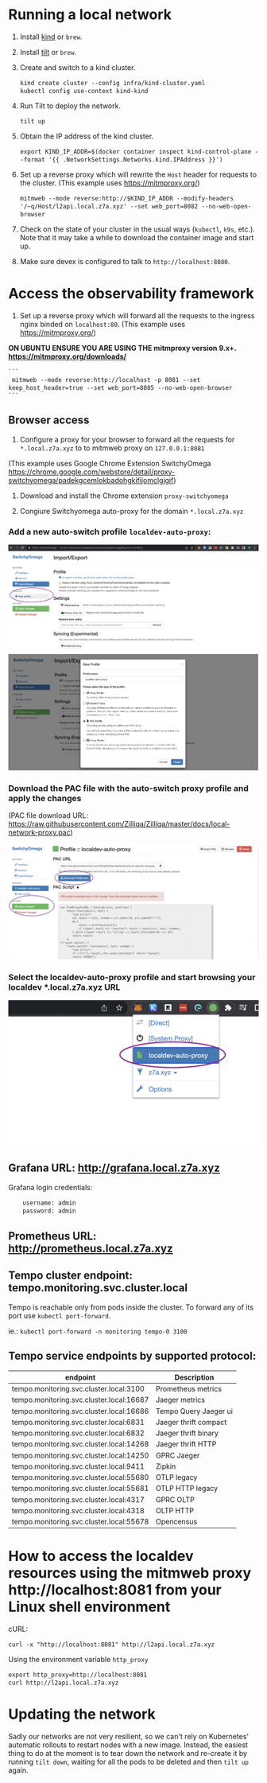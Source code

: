 # Running a local network

1. Install [kind](https://kind.sigs.k8s.io/#installation-and-usage) or `brew`.
1. Install [tilt](https://docs.tilt.dev/install.html) or `brew`.
1. Create and switch to a kind cluster.

    ```
    kind create cluster --config infra/kind-cluster.yaml
    kubectl config use-context kind-kind
    ```

1. Run Tilt to deploy the network.

    ```
    tilt up
    ```

1. Obtain the IP address of the kind cluster.

    ```
    export KIND_IP_ADDR=$(docker container inspect kind-control-plane --format '{{ .NetworkSettings.Networks.kind.IPAddress }}')
    ```

1. Set up a reverse proxy which will rewrite the `Host` header for requests to the cluster.
(This example uses https://mitmproxy.org/)

    ```
    mitmweb --mode reverse:http://$KIND_IP_ADDR --modify-headers '/~q/Host/l2api.local.z7a.xyz' --set web_port=8082 --no-web-open-browser
    ```

1. Check on the state of your cluster in the usual ways (`kubectl`, `k9s`, etc.).
Note that it may take a while to download the container image and start up.
1. Make sure devex is configured to talk to `http://localhost:8080`.

# Access the observability framework

1. Set up a reverse proxy which will forward all the requests to the ingress nginx binded on `localhost:80`.
(This example uses https://mitmproxy.org/)

__ON UBUNTU ENSURE YOU ARE USING THE mitmproxy version 9.x+. https://mitmproxy.org/downloads/__


    ```
     mitmweb --mode reverse:http://localhost -p 8081 --set keep_host_header=true --set web_port=8085 --no-web-open-browser
    ```

## Browser access
1. Configure a proxy for your browser to forward all the requests for `*.local.z7a.xyz` to to mitmweb proxy
on `127.0.0.1:8081`

(This example uses Google Chrome Extension SwitchyOmega https://chrome.google.com/webstore/detail/proxy-switchyomega/padekgcemlokbadohgkifijomclgjgif)

1. Download and install the Chrome extension `proxy-switchyomega`

1. Congiure Switchyomega auto-proxy for the domain `*.local.z7a.xyz`

### Add a new auto-switch profile `localdev-auto-proxy`:

![Alt text](./images/Switchyomega-create-new-profile.png)
![Alt text](./images/Switchyomega-newprofile.png)

### Download the PAC file with the auto-switch proxy profile and apply the changes
(PAC file download URL: https://raw.githubusercontent.com/Zilliqa/Zilliqa/master/docs/local-network-proxy.pac)

![Alt text](./images/Switchyomega-pac.png)

### Select the localdev-auto-proxy profile and start browsing your localdev *.local.z7a.xyz URL
![Alt text](./images/Switchyomega-selectprofile.png)

## Grafana URL: http://grafana.local.z7a.xyz
Grafana login credentials:

```bash
    username: admin
    password: admin
```

## Prometheus URL: http://prometheus.local.z7a.xyz

## Tempo cluster endpoint: tempo.monitoring.svc.cluster.local
Tempo is reachable only from pods inside the cluster. To forward any of its port use `kubectl port-forward`.

ie.:
    ```
    kubectl port-forward -n monitoring tempo-0 3100
    ```

## Tempo service endpoints by supported protocol:
| endpoint | Description |
|-----------| ------------|
| tempo.monitoring.svc.cluster.local:3100 | Prometheus metrics |
| tempo.monitoring.svc.cluster.local:16687 | Jaeger metrics |
| tempo.monitoring.svc.cluster.local:16686| Tempo Query Jaeger ui |
| tempo.monitoring.svc.cluster.local:6831 | Jaeger thrift compact |
| tempo.monitoring.svc.cluster.local:6832 | Jaeger thrift binary |
| tempo.monitoring.svc.cluster.local:14268 | Jaeger thrift HTTP |
| tempo.monitoring.svc.cluster.local:14250 | GPRC Jaeger |
| tempo.monitoring.svc.cluster.local:9411 | Zipkin |
| tempo.monitoring.svc.cluster.local:55680 | OTLP legacy |
| tempo.monitoring.svc.cluster.local:55681 | OTLP HTTP legacy |
| tempo.monitoring.svc.cluster.local:4317 | GPRC OLTP |
| tempo.monitoring.svc.cluster.local:4318 | OLTP HTTP |
| tempo.monitoring.svc.cluster.local:55678 | Opencensus |


# How to access the localdev resources using the mitmweb proxy http://localhost:8081 from your Linux shell environment

cURL:
```
curl -x "http://localhost:8081" http://l2api.local.z7a.xyz
```

Using the environment variable `http_proxy`
```
export http_proxy=http://localhost:8081
curl http://l2api.local.z7a.xyz
```

# Updating the network

Sadly our networks are not very resilient, so we can't rely on Kubernetes' automatic rollouts to restart nodes with a new image.
Instead, the easiest thing to do at the moment is to tear down the network and re-create it by running `tilt down`, waiting for all the pods to be deleted and then `tilt up` again.
